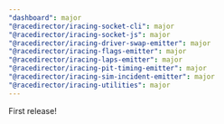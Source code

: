 ```yaml
---
"dashboard": major
"@racedirector/iracing-socket-cli": major
"@racedirector/iracing-socket-js": major
"@racedirector/iracing-driver-swap-emitter": major
"@racedirector/iracing-flags-emitter": major
"@racedirector/iracing-laps-emitter": major
"@racedirector/iracing-pit-timing-emitter": major
"@racedirector/iracing-sim-incident-emitter": major
"@racedirector/iracing-utilities": major
---
```


First release!
